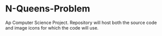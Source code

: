 # N-Queens-Problem
Ap Computer Science Project. Repository will host both the source code and image icons for which the code will use.
